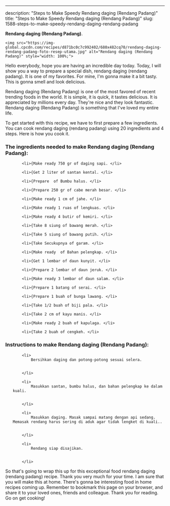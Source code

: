 ---
description: "Steps to Make Speedy Rendang daging (Rendang Padang)"
title: "Steps to Make Speedy Rendang daging (Rendang Padang)"
slug: 1588-steps-to-make-speedy-rendang-daging-rendang-padang

<p>
	<strong>Rendang daging (Rendang Padang)</strong>. 
	
</p>
<p>
	
	<img src="https://img-global.cpcdn.com/recipes/d871bc0c7c992402/680x482cq70/rendang-daging-rendang-padang-foto-resep-utama.jpg" alt="Rendang daging (Rendang Padang)" style="width: 100%;">
	
	
</p>
<p>
	Hello everybody, hope you are having an incredible day today. Today, I will show you a way to prepare a special dish, rendang daging (rendang padang). It is one of my favorites. For mine, I'm gonna make it a bit tasty. This is gonna smell and look delicious.
</p>
	
<p>
	
</p>
<p>
	Rendang daging (Rendang Padang) is one of the most favored of recent trending foods in the world. It is simple, it is quick, it tastes delicious. It is appreciated by millions every day. They're nice and they look fantastic. Rendang daging (Rendang Padang) is something that I've loved my entire life.
</p>

<p>
To get started with this recipe, we have to first prepare a few ingredients. You can cook rendang daging (rendang padang) using 20 ingredients and 4 steps. Here is how you cook it.
</p>

<h3>The ingredients needed to make Rendang daging (Rendang Padang):</h3>

<ol>
	
		<li>{Make ready 750 gr of daging sapi. </li>
	
		<li>{Get 2 liter of santan kental. </li>
	
		<li>{Prepare  of Bumbu halus. </li>
	
		<li>{Prepare 250 gr of cabe merah besar. </li>
	
		<li>{Make ready 1 cm of jahe. </li>
	
		<li>{Make ready 1 ruas of lengkuas. </li>
	
		<li>{Make ready 4 butir of kemiri. </li>
	
		<li>{Take 8 siung of bawang merah. </li>
	
		<li>{Take 5 siung of bawang putih. </li>
	
		<li>{Take Secukupnya of garam. </li>
	
		<li>{Make ready  of Bahan pelengkap. </li>
	
		<li>{Get 1 lembar of daun kunyit. </li>
	
		<li>{Prepare 2 lembar of daun jeruk. </li>
	
		<li>{Make ready 3 lembar of daun salam. </li>
	
		<li>{Prepare 1 batang of serai. </li>
	
		<li>{Prepare 1 buah of bunga lawang. </li>
	
		<li>{Take 1/2 buah of biji pala. </li>
	
		<li>{Take 2 cm of kayu manis. </li>
	
		<li>{Make ready 2 buah of kapulaga. </li>
	
		<li>{Take 2 buah of cengkeh. </li>
	
</ol>
<p>
	
</p>

<h3>Instructions to make Rendang daging (Rendang Padang):</h3>

<ol>
	
		<li>
			Bersihkan daging dan potong-potong sesuai selera.
			
			
		</li>
	
		<li>
			Masukkan santan, bumbu halus, dan bahan pelengkap ke dalam kuali.
			
			
		</li>
	
		<li>
			Masukkan daging. Masak sampai matang dengan api sedang. Memasak rendang harus sering di aduk agar tidak lengket di kuali..
			
			
		</li>
	
		<li>
			Rendang siap disajikan.
			
			
		</li>
	
</ol>

<p>
	
</p>

<p>
	So that's going to wrap this up for this exceptional food rendang daging (rendang padang) recipe. Thank you very much for your time. I am sure that you will make this at home. There's gonna be interesting food in home recipes coming up. Remember to bookmark this page on your browser, and share it to your loved ones, friends and colleague. Thank you for reading. Go on get cooking!
</p>
